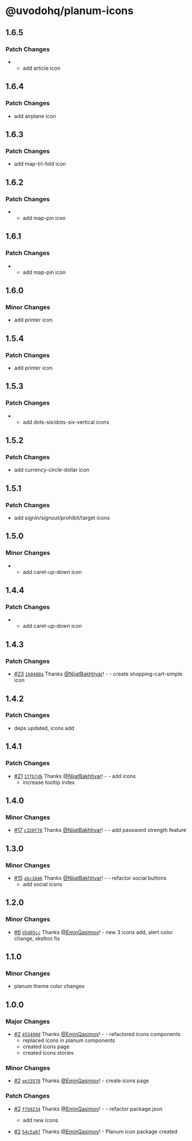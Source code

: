 # @uvodohq/planum-icons

## 1.6.5

### Patch Changes

- - add article icon

## 1.6.4

### Patch Changes

- add airplane icon

## 1.6.3

### Patch Changes

- add map-tri-fold icon

## 1.6.2

### Patch Changes

- - add map-pin icon

## 1.6.1

### Patch Changes

- - add map-pin icon

## 1.6.0

### Minor Changes

- add printer icon

## 1.5.4

### Patch Changes

- add printer icon

## 1.5.3

### Patch Changes

- - add dots-six/dots-six-vertical icons

## 1.5.2

### Patch Changes

- add currency-circle-dollar icon

## 1.5.1

### Patch Changes

- add signin/signout/prohibit/target icons

## 1.5.0

### Minor Changes

- - add caret-up-down icon

## 1.4.4

### Patch Changes

- - add caret-up-down icon

## 1.4.3

### Patch Changes

- [#23](https://github.com/uvodohq/planum/pull/23) [`1b0408a`](https://github.com/uvodohq/planum/commit/1b0408a58de420cd9cdb586d19f70200f12c348d) Thanks [@NijatBakhtiyar](https://github.com/NijatBakhtiyar)! - - create shopping-cart-simple icon

## 1.4.2

### Patch Changes

- deps updated, icons add

## 1.4.1

### Patch Changes

- [#21](https://github.com/uvodohq/planum/pull/21) [`37fb7db`](https://github.com/uvodohq/planum/commit/37fb7db47d94249b516708dc5ebe7c8113c4d8ee) Thanks [@NijatBakhtiyar](https://github.com/NijatBakhtiyar)! - - add icons
  - increase tooltip index

## 1.4.0

### Minor Changes

- [#17](https://github.com/uvodohq/planum/pull/17) [`c320f70`](https://github.com/uvodohq/planum/commit/c320f700309b0ad1022fbfb05175c1288393e156) Thanks [@NijatBakhtiyar](https://github.com/NijatBakhtiyar)! - - add password strength feature

## 1.3.0

### Minor Changes

- [#15](https://github.com/uvodohq/planum/pull/15) [`abc1646`](https://github.com/uvodohq/planum/commit/abc1646262c08bd04c567b66ebc187663b75f7cb) Thanks [@NijatBakhtiyar](https://github.com/NijatBakhtiyar)! - - refactor social buttons
  - add social icons

## 1.2.0

### Minor Changes

- [#6](https://github.com/uvodohq/planum/pull/6) [`d5d05cc`](https://github.com/uvodohq/planum/commit/d5d05cca029906e77ff3f90429dd525d7ab7a4a7) Thanks [@EminQasimov](https://github.com/EminQasimov)! - new 3 icons add, alert color change, skelton fix

## 1.1.0

### Minor Changes

- planum theme color changes

## 1.0.0

### Major Changes

- [#2](https://github.com/uvodohq/planum/pull/2) [`455490d`](https://github.com/uvodohq/planum/commit/455490d855398357add8809eeda5734d06f98361) Thanks [@EminQasimov](https://github.com/EminQasimov)! - - refactored icons components
  - replaced icons in planum components
  - created icons page
  - created icons stories

### Minor Changes

- [#2](https://github.com/uvodohq/planum/pull/2) [`ee33578`](https://github.com/uvodohq/planum/commit/ee33578755cc97bc2b6b3ea6f419c8af909560fd) Thanks [@EminQasimov](https://github.com/EminQasimov)! - create icons page

### Patch Changes

- [#2](https://github.com/uvodohq/planum/pull/2) [`ffb9234`](https://github.com/uvodohq/planum/commit/ffb9234e053fe8b6ac65456244e570bb93a3b523) Thanks [@EminQasimov](https://github.com/EminQasimov)! - - refactor package.json

  - add new icons

- [#2](https://github.com/uvodohq/planum/pull/2) [`54c5a67`](https://github.com/uvodohq/planum/commit/54c5a678d8fe070930e8e998ddf16347dcc54f06) Thanks [@EminQasimov](https://github.com/EminQasimov)! - Planum icon package created
